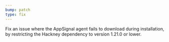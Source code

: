 ```yaml
---
bump: patch
type: fix
---
```


Fix an issue where the AppSignal agent fails to download during installation, by restricting the Hackney dependency to version 1.21.0 or lower.
